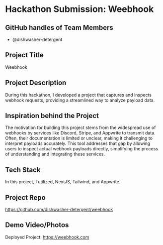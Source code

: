 # Hackathon Submission: Weebhook

## GitHub handles of Team Members  
- @dishwasher-detergent

## Project Title
Weebhook

## Project Description    
During this hackathon, I developed a project that captures and inspects webhook requests, providing a streamlined way to analyze payload data.

## Inspiration behind the Project  
The motivation for building this project stems from the widespread use of webhooks by services like Discord, Stripe, and Appwrite to transmit data. Often, their documentation is limited or unclear, making it challenging to interpret payloads accurately. This tool addresses that gap by allowing users to inspect actual webhook payloads directly, simplifying the process of understanding and integrating these services.

## Tech Stack    
In this project, I utilized, NextJS, Tailwind, and Appwrite.

## Project Repo  
https://github.com/dishwasher-detergent/weebhook

## Demo Video/Photos
Deployed Project: https://weebhook.com